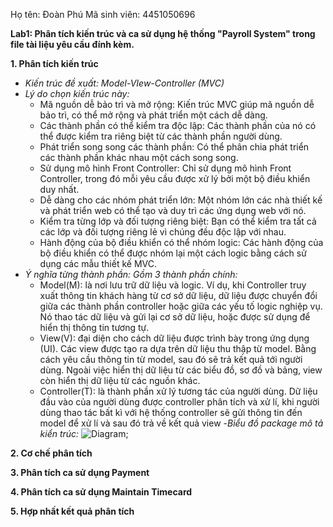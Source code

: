 Họ tên: Đoàn Phú
Mã sinh viên: 4451050696


**Lab1: Phân tích kiến trúc và ca sử dụng hệ thống "Payroll System" trong file tài liệu yêu cầu đính kèm.**
  
  **1. Phân tích kiến trúc**

  - *Kiến trúc đề xuất: Model-VIew-Controller (MVC)*
  - *Lý do chọn kiến trúc này:*
    - Mã nguồn dễ bảo trì và mở rộng: Kiến trúc MVC giúp mã nguồn dễ bảo trì, có thể mở rộng và phát triển một cách dễ dàng.
    - Các thành phần có thể kiểm tra độc lập: Các thành phần của nó có thể được kiểm tra riêng biệt từ các thành phần người dùng.
    - Phát triển song song các thành phần: Có thể phân chia phát triển các thành phần khác nhau một cách song song.
    - Sử dụng mô hình Front Controller: Chỉ sử dụng mô hình Front Controller, trong đó mỗi yêu cầu được xử lý bởi một bộ điều khiển duy nhất.
    - Dễ dàng cho các nhóm phát triển lớn: Một nhóm lớn các nhà thiết kế và phát triển web có thể tạo và duy trì các ứng dụng web với nó.
    - Kiểm tra từng lớp và đối tượng riêng biệt: Bạn có thể kiểm tra tất cả các lớp và đối tượng riêng lẻ vì chúng đều độc lập với nhau.
    - Hành động của bộ điều khiển có thể nhóm logic: Các hành động của bộ điều khiển có thể được nhóm lại một cách logic bằng cách sử dụng các mẫu thiết kế MVC.
  - *Ý nghĩa từng thành phần:*
    _Gồm 3 thành phần chính:_
    - Model(M): là nơi lưu trữ dữ liệu và logic. Ví dụ, khi Controller truy xuất thông tin khách hàng từ cơ sở dữ liệu, dữ liệu được chuyển đổi giữa các thành phần controller hoặc giữa các yếu tố logic nghiệp vụ. 
     Nó thao tác dữ liệu và gửi lại cơ sở dữ liệu, hoặc được sử dụng để hiển thị thông tin tương tự.
    - View(V): đại diện cho cách dữ liệu được trình bày trong ứng dụng (UI). Các view được tạo ra dựa trên dữ liệu thu thập từ model. Bằng cách yêu cầu thông tin từ model, sau đó sẽ trả kết quả tới người dùng. 
     Ngoài việc hiển thị dữ liệu từ các biểu đồ, sơ đồ và bảng, view còn hiển thị dữ liệu từ các nguồn khác.
    - Controller(T): là thành phần xử lý tương tác của người dùng. Dữ liệu đầu vào của người dùng được controller phân tích và xử lí, khi người dùng thao tác bất kì với hệ thống controller sẽ gửi thông tin đến 
     model để xử lí và sau đó trả về kết quả view
  -*Biểu đồ package mô tả kiển trúc:*
![Diagram](https://www.planttext.com/api/plantuml/png/X5LBJiCm4Dtd55PNxQ8R3e3Q4XP8HLGDi9_Qqs9mx6hiW2BKax7WI5m19v0sFoTUU95vzdj-yydFr_V2EY2NfIew0d-30xB91d8oIh4ajmxJ2VkCc5_bTi4GMjGEd3IQhI57gd35uWgiPPFRzAXCZiZkj4FQ0ySwg5oFCaKE96ppyoOZ_W8MsGC9f7QGS8-4ckCbS6fpBqKgjRIEm1aQ4B0Kef8vdJL3CIfq68e-7GLSedTwRsg8Fpcdg6dQAhDIerUtDWV9WxPv_rFlBKkGtcMFv1jGF5EUF045bBU5RSXuP-p_BHrHDQBA_21JakrIwIfOc-WPb2myw8btg9e93H9kaHiI5RZ4XbX3eChwOc_Q7uC3jkIypC28zriy6YjzwUJTYk4rUuix-okZ7n3EmIXZXGnJ1X1ZoHX_QztgWHSFm3eQphDXYFtIctsipVuCwmeWXWjbL_WpEjWgfCS4Csi7KQr9DuXTum5uNZJuAtB7xa5xkMMvnYisZLTNi_EfK-I7J--KdWlpeUVNWMaK1ORK-LItYQA-nchWQrv62zIY-Dly0W00__y30000);

 **2. Cơ chế phân tích**

 **3. Phân tích ca sử dụng Payment**
   
 **4. Phân tích ca sử dụng Maintain Timecard**

 **5. Hợp nhất kết quả phân tích**
